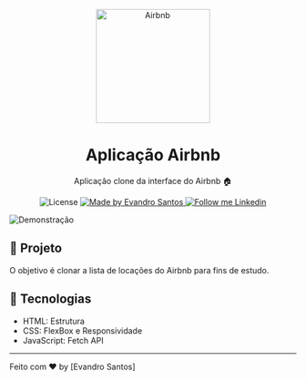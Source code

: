 <p align="center">
    <img alt="Airbnb" src="https://github.com/BrunoSaibert/layout_arbnb/blob/master/_assets/logo.jpg?raw=true" width="200px" />
</p>

<h1 align="center">
  Aplicação Airbnb
</h1>

<p align="center">Aplicação clone da interface do Airbnb 🏠</p>

<p align="center">
  <img alt="License" src="https://img.shields.io/badge/license-MIT-191A1E">

  <a href="https://github.com/evandro-santos2020">
    <img alt="Made by Evandro Santos" src="https://img.shields.io/badge/Made%20by-Bruno%20Henrique%20Saibert-191A1E">
  </a>

  <a href="https://www.linkedin.com/in/santos-evandro/">
    <img alt="Follow me Linkedin" src="https://img.shields.io/badge/Follow%20up-brunohenriquesaibert-191A1E?style=social&logo=linkedin">
  </a>
</p>

![Demonstração](https://github.com/evandro-santos2020/_assets/airbnb.png?raw=true)

## 🚀 Projeto

O objetivo é clonar a lista de locações do Airbnb para fins de estudo.

## 🔧 Tecnologias

- HTML: Estrutura
- CSS: FlexBox e Responsividade
- JavaScript: Fetch API

---

Feito com ♥  by [Evandro Santos]

